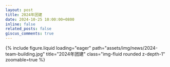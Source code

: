 ```yaml
---
layout: post
title: 2024年团建
date: 2024-10-25 10:00:00+0800
inline: false
related_posts: false
giscus_comments: true
---
```


{% include figure.liquid loading="eager" path="assets/img/news/2024-team-building.jpg" title="2024年团建" class="img-fluid rounded z-depth-1" zoomable=true %}
